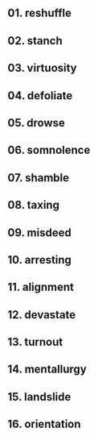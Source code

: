 ## 01. reshuffle

## 02. stanch

## 03. virtuosity

## 04. defoliate

## 05. drowse

## 06. somnolence

## 07. shamble

## 08. taxing

## 09. misdeed

## 10. arresting

## 11. alignment

## 12. devastate

## 13. turnout

## 14. mentallurgy

## 15. landslide

## 16. orientation
